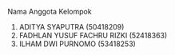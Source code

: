 Nama Anggota Kelompok
1. ADITYA SYAPUTRA (50418209)
2. FADHLAN YUSUF FACHRU RIZKI (52418363)
3. ILHAM DWI PURNOMO (53418253)
